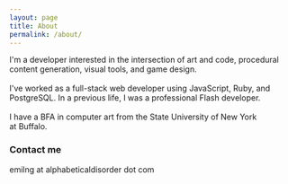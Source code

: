 ```yaml
---
layout: page
title: About
permalink: /about/
---
```

I'm a developer interested in the intersection of art and code, procedural content generation, visual tools, and game&nbsp;design.  
<br>
I've worked as a full-stack web developer using JavaScript, Ruby, and PostgreSQL. In a previous life, I was a professional Flash&nbsp;developer.  
<br>
I have a BFA in computer art from the State University of New York at&nbsp;Buffalo.


### Contact me

emilng at alphabeticaldisorder dot com